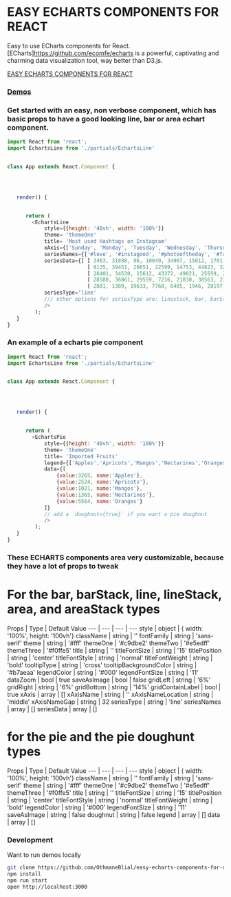 # EASY ECHARTS COMPONENTS FOR REACT

Easy to use ECharts components for React.
[ECharts]https://github.com/ecomfe/echarts is a powerful, captivating and charming data visualization tool, way better than D3.js.


[EASY ECHARTS COMPONENTS FOR REACT](http://othmaneblial.github.io/easy-echarts-components-for-react/)



### [Demos](http://othmaneblial.github.io/easy-echarts-components-for-react/)




### Get started with an easy, non verbose component, which has basic props to have a good looking line, bar or area echart component.

```js
import React from 'react';
import EchartsLine from './partials/EchartsLine'


class App extends React.Component {




   render() {


      return (
        <EchartsLine
            style={{height: '40vh', width: '100%'}}
            theme= 'themeOne'
            title= 'Most used Hashtags on Instagram'
            xAxis={['Sunday', 'Monday', 'Tuesday', 'Wednesday', 'Thursday', 'Friday', 'Saturday']}
            seriesNames={['#love', '#instagood', '#photooftheday', '#fashion', '#beautiful'],}
            seriesData={[ [ 3463, 31898, 96, 10049, 34967, 15012, 1701 ],
                          [ 8135, 39451, 20651, 22599, 14753, 44823, 32469 ],
                          [ 28401, 34530, 15612, 43372, 49021, 25559, 20051 ],
                          [ 28588, 36861, 29559, 7216, 21830, 38563, 2336 ],
                          [ 2881, 1389, 19633, 7760, 6405, 1946, 28197 ] ]}
            seriesType='line'
            /// other options for seriesType are: linestack, bar, barStack, area, areaStack
            />
         );
   }
}

```


### An example of a echarts pie component

```js
import React from 'react';
import EchartsLine from './partials/EchartsLine'


class App extends React.Component {




   render() {


      return (
        <EchartsPie
            style={{height: '40vh', width: '100%'}}
            theme= 'themeOne'
            title= 'Imported Fruits'
            legend={['Apples','Apricots','Mangos','Nectarines','Oranges']}
            data={[
                {value:3265, name:'Apples'},
                {value:2524, name:'Apricots'},
                {value:1021, name:'Mangos'},
                {value:1365, name:'Nectarines'},
                {value:5564, name:'Oranges'}
            ]}
            // add a `doughnut={true}` if you want a pie doughnut
            />
         );
   }
}

```

### These ECHARTS components area very customizable, because they have a lot of props to tweak

# For the bar, barStack, line, lineStack, area, and areaStack types

Props | Type | Default Value
--- | --- | --- | ---
style | object | { width: '100%', height: '100vh'}
className | string | ''
fontFamily | string | 'sans-serif'
theme | string | '#fff'
themeOne | '#c9dbe2'
themeTwo | '#e5edff'
themeThree | '#f0ffe5'
title | string | ''
titleFontSize | string | '15'
titlePosition | string | 'center'
titleFontStyle | string | 'normal'
titleFontWeight | string | 'bold'
tooltipType | string | 'cross'
tooltipBackgroundColor | string | '#b7aeaa'
legendColor | string | '#000'
legendFontSize | string | '11'
dataZoom | bool | true
saveAsImage | bool | false
gridLeft | string | '6%'
gridRight | string | '6%'
gridBottom | string | '14%'
gridContainLabel | bool | true
xAxis | array | []
xAxisName | string | ''
xAxisNameLocation | string | 'middle'
xAxisNameGap | string | 32
seriesType | string | 'line'
seriesNames | array | []
seriesData | array | []

# for the pie and the pie doughunt types
Props | Type | Default Value
--- | --- | --- | ---
style | object | { width: '100%', height: '100vh'}
className | string | ''
fontFamily | string | 'sans-serif'
theme | string | '#fff'
themeOne | '#c9dbe2'
themeTwo | '#e5edff'
themeThree | '#f0ffe5'
title | string | ''
titleFontSize | string | '15'
titlePosition | string | 'center'
titleFontStyle | string | 'normal'
titleFontWeight | string | 'bold'
legendColor | string | '#000'
legendFontSize | string | '11'
saveAsImage | string | false
doughnut | string | false
legend | array | []
data | array | []




### Development
Want to run demos locally

```bash
git clone https://github.com/OthmaneBlial/easy-echarts-components-for-react/
npm install
npm run start
open http://localhost:3000
```

